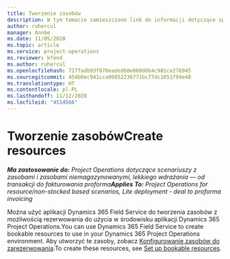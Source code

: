 ```yaml
---
title: Tworzenie zasobów
description: W tym temacie zamieszczono link do informacji dotyczące sposobu tworzenia zasobów możliwych do zarezerwowania.
author: ruhercul
manager: Annbe
ms.date: 11/05/2020
ms.topic: article
ms.service: project-operations
ms.reviewer: kfend
ms.author: ruhercul
ms.openlocfilehash: 727fadb93f870eaded60e060d6b4c981ce276945
ms.sourcegitcommit: 454b0ec941cca06852236771bc77dc1651f94e48
ms.translationtype: HT
ms.contentlocale: pl-PL
ms.lasthandoff: 11/12/2020
ms.locfileid: "4514566"
---
```

# <a name="create-resources"></a><span data-ttu-id="89476-103">Tworzenie zasobów</span><span class="sxs-lookup"><span data-stu-id="89476-103">Create resources</span></span>

<span data-ttu-id="89476-104">_**Ma zastosowanie do:** Project Operations dotyczące scenariuszy z zasobami i zasobami niemagazynowanymi, lekkiego wdrażania — od transakcji do fakturowania proforma_</span><span class="sxs-lookup"><span data-stu-id="89476-104">_**Applies To:** Project Operations for resource/non-stocked based scenarios, Lite deployment - deal to proforma invoicing_</span></span>

<span data-ttu-id="89476-105">Można użyć aplikacji Dynamics 365 Field Service do tworzenia zasobów z możliwością rezerwowania do użycia w środowisku aplikacji Dynamics 365 Project Operations.</span><span class="sxs-lookup"><span data-stu-id="89476-105">You can use Dynamics 365 Field Service to create bookable resources to use in your Dynamics 365 Project Operations environment.</span></span> <span data-ttu-id="89476-106">Aby utworzyć te zasoby, zobacz [Konfigurowanie zasobów do zarezerwowania](https://docs.microsoft.com/dynamics365/field-service/set-up-bookable-resources).</span><span class="sxs-lookup"><span data-stu-id="89476-106">To create these resources, see [Set up bookable resources](https://docs.microsoft.com/dynamics365/field-service/set-up-bookable-resources).</span></span>
